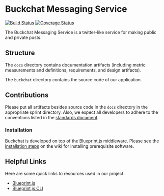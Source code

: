 # Buckchat Messaging Service

[![Build Status](https://travis-ci.org/CS506/fall2016-group1.svg?branch=master)](https://travis-ci.org/CS506/fall2016-group1)
[![Coverage Status](https://coveralls.io/repos/github/CS506/fall2016-group1/badge.svg?branch=master)](https://coveralls.io/github/CS506/fall2016-group1?branch=master)

The Buckchat Messaging Service is a twitter-like service for making public and private posts.

## Structure

The `docs` directory contains documentation artifacts (including metric measurements and definitions, requirements, and design artifacts).

The `buckchat` directory contains the source code of our application.

## Contributions

Please put all artifacts besides source code in the `docs` directory in the appropriate sprint directory. Also, we expect all developers to adhere to the conventions listed in the [standards document](./docs/standards.md).

### Installation

Buckchat is developed on top of the [Blueprint.js](https://github.com/onehilltech/blueprint) middleware. Please see the [installation steps](https://github.com/CS506/fall2016-group1/wiki/Installation-Steps) on the wiki for installing prerequisite software.


## Helpful Links

Here are some quick links to resources used in our project:

* [Blueprint.js](https://github.com/onehilltech/blueprint)
* [Blueprint.js CLI](https://github.com/onehilltech/blueprint-cli)